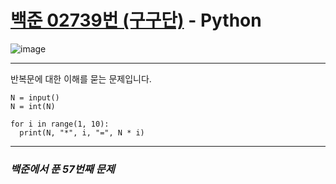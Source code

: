 # [백준 02739번 (구구단)](https://www.acmicpc.net/problem/02739) - Python

![image](https://user-images.githubusercontent.com/104616990/176666690-73ebcde0-4d64-4429-8ce8-d94e5a765cdd.png)

---

반복문에 대한 이해를 묻는 문제입니다.

```
N = input()
N = int(N)

for i in range(1, 10):
  print(N, "*", i, "=", N * i)
```

---

### *백준에서 푼 57번째 문제*

